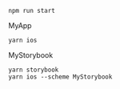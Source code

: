 
```
npm run start
```

MyApp
```
yarn ios
```

MyStorybook
```
yarn storybook
yarn ios --scheme MyStorybook
```
